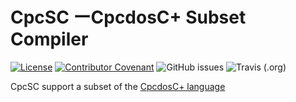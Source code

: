# CpcSC ーCpcdosC+ Subset Compiler

[![License](https://img.shields.io/github/license/cpcs-compiler/cpcsc?style=flat-square)](LICENSE) [![Contributor Covenant](https://img.shields.io/badge/Contributor%20Covenant-v2.0%20adopted-ff69b4.svg?style=flat-square)](CODE_OF_CONDUCT.md) ![GitHub issues](https://img.shields.io/github/issues/cpcs-compiler/cpcsc?style=flat-square) ![Travis (.org)](https://img.shields.io/travis/cpcs-compiler/cpcsc?logo=travis-ci&logoColor=%23FFFFFF&style=flat-square)

CpcSC support a subset of the [CpcdosC+ language](https://doc.cpcdos.net)

